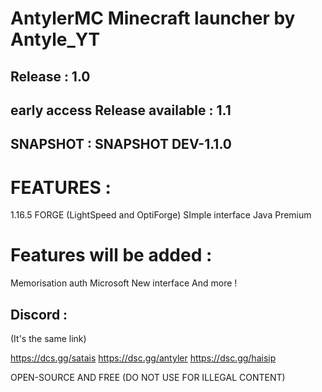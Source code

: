 # AntylerMC Minecraft launcher by Antyle_YT
## Release : 1.0
## early access Release available : 1.1
## SNAPSHOT : SNAPSHOT DEV-1.1.0

# FEATURES : 

1.16.5 FORGE (LightSpeed and OptiForge)
SImple interface
Java Premium

# Features will be added :

Memorisation auth Microsoft
New interface
And more !

## Discord : 
(It's the same link)

https://dcs.gg/satais
https://dsc.gg/antyler
https://dsc.gg/haisip



OPEN-SOURCE AND FREE (DO NOT USE FOR ILLEGAL CONTENT)
